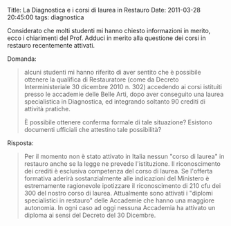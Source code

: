 Title: La Diagnostica e i corsi di laurea in Restauro
Date:  2011-03-28 20:45:00
tags: diagnostica

Considerato che molti studenti mi hanno chiesto informazioni in merito, ecco i chiarimenti del Prof. Adduci in merito alla questione dei corsi in restauro recentemente attivati.

Domanda:

> alcuni studenti mi hanno riferito di aver sentito che è possibile
> ottenere la qualifica di Restauratore (come da Decreto
> Interministeriale 30 dicembre 2010 n. 302) accedendo ai corsi
> istituiti presso le accademie delle Belle Arti, dopo aver conseguito
> una laurea specialistica in Diagnostica, ed integrando soltanto 90
> crediti di attività pratiche.
> 
> È possibile ottenere conferma formale di tale situazione? Esistono
> documenti ufficiali che attestino tale possibilità?

Risposta:

> Per il momento non è stato attivato in Italia nessun "corso di laurea"
> in restauro anche se la legge ne prevede l'istituzione.
> Il riconoscimento dei crediti è esclusiva competenza del corso di laurea.
> Se l'offerta formativa aderirà sostanzialmente alle indicazioni del
> Ministero è estremamente ragionevole ipotizzare il riconoscimento di
> 210 cfu dei 300 del nostro corso di laurea.
> Attualmente sono attivati i "diplomi specialistici in restauro" delle
> Accademie che hanno una maggiore autonomia.
> In ogni caso ad oggi nessuna Accademia ha attivato un diploma ai sensi
> del Decreto del 30 Dicembre.
